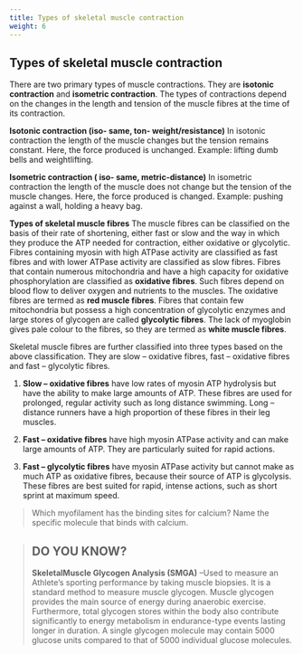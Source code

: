 ```yaml
---
title: Types of skeletal muscle contraction
weight: 6
---
```


## Types of skeletal muscle contraction


There are two primary types of muscle contractions. They are **isotonic contraction** and **isometric contraction**. The types of contractions depend on the changes in the length and tension of the muscle fibres at the time of its contraction.

**Isotonic contraction (iso- same, ton- weight/resistance)**
 In isotonic contraction the length of the muscle changes but the tension remains constant. Here, the force produced is unchanged. Example: lifting dumb bells and weightlifting.

**Isometric contraction ( iso- same, metric-distance)** 
In isometric contraction the length of the muscle does not change but the tension of the muscle changes. Here, the force produced is changed. Example: pushing against a wall, holding a heavy bag.

**Types of skeletal muscle fibres**
 The muscle fibres can be classified on the basis of their rate of shortening, either fast or slow and the way in which they produce the ATP needed for contraction, either oxidative or glycolytic. Fibres containing myosin with high ATPase activity are classified as fast fibres and with lower ATPase activity are classified as slow fibres. Fibres that contain numerous mitochondria and have a high capacity for oxidative phosphorylation are classified as **oxidative fibres**. Such fibres depend on blood flow to deliver oxygen and nutrients to the muscles. The oxidative fibres are termed as **red muscle fibres**. Fibres that contain few mitochondria but possess a high concentration of glycolytic enzymes and large stores of glycogen are called **glycolytic fibres**. The lack of myoglobin gives pale colour to the fibres, so they are termed as **white muscle fibres**.

Skeletal muscle fibres are further classified into three types based on the above classification. They are slow – oxidative fibres, fast – oxidative fibres and fast – glycolytic fibres.

1. **Slow – oxidative fibres** have low rates of myosin ATP hydrolysis but have the ability to make large amounts of ATP. These fibres are used for prolonged, regular activity such as long distance swimming. Long – distance runners have a high proportion of these fibres in their leg muscles.

2. **Fast – oxidative fibres** have high myosin ATPase activity and can make large amounts of ATP. They are particularly suited for rapid actions.

3. **Fast – glycolytic fibres** have myosin ATPase activity but cannot make as much ATP as oxidative fibres, because their source of ATP is glycolysis. These fibres   are best suited for rapid, intense actions, such as short sprint at maximum speed.

>Which myofilament has the binding sites for calcium? Name the specific molecule that binds with calcium.

>## DO YOU KNOW? 
>**SkeletalMuscle Glycogen Analysis (SMGA)** –Used to measure an Athlete’s sporting performance by taking muscle biopsies. It is a standard method to measure muscle glycogen. Muscle glycogen provides the main source of energy during anaerobic exercise. Furthermore, total glycogen stores within the body also contribute significantly to energy metabolism in endurance-type events lasting longer in duration. A single glycogen molecule may contain 5000 glucose units compared to that of 5000 individual glucose molecules.

